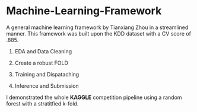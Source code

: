 # Machine-Learning-Framework
A general machine learning framework by Tianxiang Zhou in a streamlined manner.
This framework was built upon the KDD dataset with a CV score of .885.

1. EDA and Data Cleaning

2. Create a robust FOLD

3. Training and Dispataching

4. Inference and Submission

I demonstrated the whole **KAGGLE** competition pipeline using a random forest with a stratitfied k-fold.
